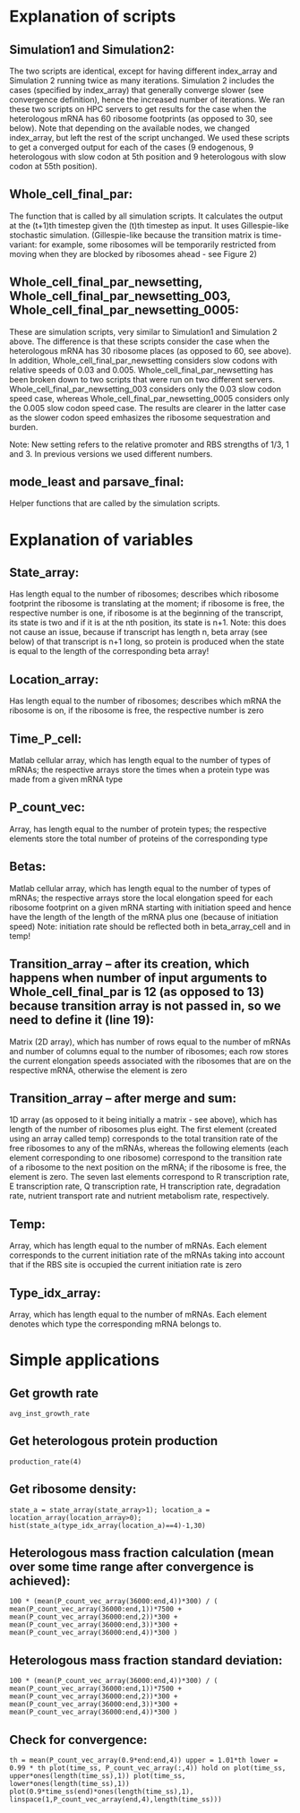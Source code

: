 # Explanation of scripts

## Simulation1 and Simulation2: 
The two scripts are identical, except for having different index_array and Simulation 2 running twice as many iterations. Simulation 2 includes the cases (specified by index_array) that generally converge slower (see convergence definition), hence the increased number of iterations. We ran these two scripts on HPC servers to get results for the case when the heterologous mRNA has 60 ribosome footprints (as opposed to 30, see below). Note that depending on the available nodes, we changed index_array, but left the rest of the script unchanged. We used these scripts to get a converged output for each of the cases (9 endogenous, 9 heterologous with slow codon at 5th position and 9 heterologous with slow codon at 55th position). 

## Whole_cell_final_par:
The function that is called by all simulation scripts. It calculates the output at the (t+1)th timestep given the (t)th timestep as input. It uses Gillespie-like stochastic simulation. (Gillespie-like because the transition matrix is time-variant: for example, some ribosomes will be temporarily restricted from moving when they are blocked by ribosomes ahead - see Figure 2)

## Whole_cell_final_par_newsetting, Whole_cell_final_par_newsetting_003, Whole_cell_final_par_newsetting_0005:
These are simulation scripts, very similar to Simulation1 and Simulation 2 above. The difference is that these scripts consider the case when the heterologous mRNA has 30 ribosome places (as opposed to 60, see above). In addition, Whole_cell_final_par_newsetting considers slow codons with relative speeds of 0.03 and 0.005. Whole_cell_final_par_newsetting has been broken down to two scripts that were run on two different servers. Whole_cell_final_par_newsetting_003 considers only the 0.03 slow codon speed case, whereas Whole_cell_final_par_newsetting_0005 considers only the 0.005 slow codon speed case. The results are clearer in the latter case as the slower codon speed emhasizes the ribosome sequestration and burden. 

Note: New setting refers to the relative promoter and RBS strengths of 1/3, 1 and 3. In previous versions we used different numbers. 

## mode_least and parsave_final:
Helper functions that are called by the simulation scripts. 

# Explanation of variables

## State_array: 
Has length equal to the number of ribosomes; describes which ribosome footprint the ribosome is translating at the moment; if ribosome is free, the respective number is one, if ribosome is at the beginning of the transcript, its state is two and if it is at the nth position, its state is n+1. Note: this does not cause an issue, because if transcript has length n, beta array (see below) of that transcript is n+1 long, so protein is produced when the state is equal to the length of the corresponding beta array!

## Location_array: 
Has length equal to the number of ribosomes; describes which mRNA the ribosome is on, if the ribosome is free, the respective number is zero

## Time_P_cell: 
Matlab cellular array, which has length equal to the number of types of mRNAs; the respective arrays store the times when a protein type was made from a given mRNA type

## P_count_vec: 
Array, has length equal to the number of protein types; the respective elements store the total number of proteins of the corresponding type

## Betas: 
Matlab cellular array, which has length equal to the number of types of mRNAs; the respective arrays store the local elongation speed for each ribosome footprint on a given mRNA starting with initiation speed and hence have the length of the length of the mRNA plus one (because of initiation speed) Note: initiation rate should be reflected both in beta_array_cell and in temp!

## Transition_array – after its creation, which happens when number of input arguments to Whole_cell_final_par is 12 (as opposed to 13) because transition array is not passed in, so we need to define it (line 19): 
Matrix (2D array), which has number of rows equal to the number of mRNAs and number of columns equal to the number of ribosomes; each row stores the current elongation speeds associated with the ribosomes that are on the respective mRNA, otherwise the element is zero

## Transition_array – after merge and sum: 
1D array (as opposed to it being initially a matrix - see above), which has length of the number of ribosomes plus eight. The first element (created using an array called temp) corresponds to the total transition rate of the free ribosomes to any of the mRNAs, whereas the following elements (each element corresponding to one ribosome) correspond to the transition rate of a ribosome to the next position on the mRNA; if the ribosome is free, the element is zero. The seven last elements correspond to R transcription rate, E transcription rate, Q transcription rate, H transcription rate, degradation rate, nutrient transport rate and nutrient metabolism rate, respectively. 

## Temp: 
Array, which has length equal to the number of mRNAs. Each element corresponds to the current initiation rate of the mRNAs taking into account that if the RBS site is occupied the current initiation rate is zero

## Type_idx_array: 
Array, which has length equal to the number of mRNAs. Each element denotes which type the corresponding mRNA belongs to. 

# Simple applications

## Get growth rate
`avg_inst_growth_rate`

## Get heterologous protein production
`production_rate(4)`

## Get ribosome density:
`state_a = state_array(state_array>1);
location_a = location_array(location_array>0);
hist(state_a(type_idx_array(location_a)==4)-1,30)`

## Heterologous mass fraction calculation (mean over some time range after convergence is achieved):
`100 * (mean(P_count_vec_array(36000:end,4))*300) / ( mean(P_count_vec_array(36000:end,1))*7500 + mean(P_count_vec_array(36000:end,2))*300 + mean(P_count_vec_array(36000:end,3))*300 + mean(P_count_vec_array(36000:end,4))*300 )`

## Heterologous mass fraction standard deviation:
`100 * (mean(P_count_vec_array(36000:end,4))*300) / ( mean(P_count_vec_array(36000:end,1))*7500 + mean(P_count_vec_array(36000:end,2))*300 + mean(P_count_vec_array(36000:end,3))*300 + mean(P_count_vec_array(36000:end,4))*300 )`

## Check for convergence:
`th = mean(P_count_vec_array(0.9*end:end,4))
upper = 1.01*th
lower = 0.99 * th
plot(time_ss, P_count_vec_array(:,4))
hold on
plot(time_ss, upper*ones(length(time_ss),1))
plot(time_ss, lower*ones(length(time_ss),1))
plot(0.9*time_ss(end)*ones(length(time_ss),1), linspace(1,P_count_vec_array(end,4),length(time_ss)))`






